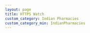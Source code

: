 ```yaml
---
layout: page
title: HTTPS Watch
custom_category: Indian Pharmacies
custom_category_min: IndianPharmacies
---
```

